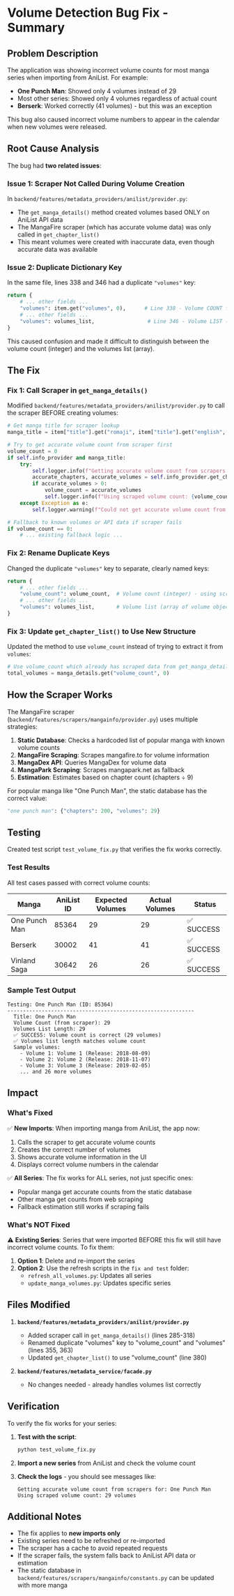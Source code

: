 # Volume Detection Bug Fix - Summary

## Problem Description

The application was showing incorrect volume counts for most manga series when importing from AniList. For example:
- **One Punch Man**: Showed only 4 volumes instead of 29
- Most other series: Showed only 4 volumes regardless of actual count
- **Berserk**: Worked correctly (41 volumes) - but this was an exception

This bug also caused incorrect volume numbers to appear in the calendar when new volumes were released.

## Root Cause Analysis

The bug had **two related issues**:

### Issue 1: Scraper Not Called During Volume Creation

In `backend/features/metadata_providers/anilist/provider.py`:
- The `get_manga_details()` method created volumes based ONLY on AniList API data
- The MangaFire scraper (which has accurate volume data) was only called in `get_chapter_list()`
- This meant volumes were created with inaccurate data, even though accurate data was available

### Issue 2: Duplicate Dictionary Key

In the same file, lines 338 and 346 had a duplicate `"volumes"` key:
```python
return {
    # ... other fields ...
    "volumes": item.get("volumes", 0),      # Line 338 - Volume COUNT from API
    # ... other fields ...
    "volumes": volumes_list,                 # Line 346 - Volume LIST (overwrites count!)
}
```

This caused confusion and made it difficult to distinguish between the volume count (integer) and the volumes list (array).

## The Fix

### Fix 1: Call Scraper in `get_manga_details()`

Modified `backend/features/metadata_providers/anilist/provider.py` to call the scraper BEFORE creating volumes:

```python
# Get manga title for scraper lookup
manga_title = item["title"].get("romaji", item["title"].get("english", ""))

# Try to get accurate volume count from scraper first
volume_count = 0
if self.info_provider and manga_title:
    try:
        self.logger.info(f"Getting accurate volume count from scrapers for: {manga_title}")
        accurate_chapters, accurate_volumes = self.info_provider.get_chapter_count(manga_title)
        if accurate_volumes > 0:
            volume_count = accurate_volumes
            self.logger.info(f"Using scraped volume count: {volume_count} volumes")
    except Exception as e:
        self.logger.warning(f"Could not get accurate volume count from scrapers: {e}")

# Fallback to known volumes or API data if scraper fails
if volume_count == 0:
    # ... existing fallback logic ...
```

### Fix 2: Rename Duplicate Keys

Changed the duplicate `"volumes"` key to separate, clearly named keys:

```python
return {
    # ... other fields ...
    "volume_count": volume_count,  # Volume count (integer) - using scraped data
    # ... other fields ...
    "volumes": volumes_list,       # Volume list (array of volume objects)
}
```

### Fix 3: Update `get_chapter_list()` to Use New Structure

Updated the method to use `volume_count` instead of trying to extract it from `volumes`:

```python
# Use volume_count which already has scraped data from get_manga_details()
total_volumes = manga_details.get("volume_count", 0)
```

## How the Scraper Works

The MangaFire scraper (`backend/features/scrapers/mangainfo/provider.py`) uses multiple strategies:

1. **Static Database**: Checks a hardcoded list of popular manga with known volume counts
2. **MangaFire Scraping**: Scrapes mangafire.to for volume information
3. **MangaDex API**: Queries MangaDex for volume data
4. **MangaPark Scraping**: Scrapes mangapark.net as fallback
5. **Estimation**: Estimates based on chapter count (chapters ÷ 9)

For popular manga like "One Punch Man", the static database has the correct value:
```python
"one punch man": {"chapters": 200, "volumes": 29}
```

## Testing

Created test script `test_volume_fix.py` that verifies the fix works correctly.

### Test Results

All test cases passed with correct volume counts:

| Manga | AniList ID | Expected Volumes | Actual Volumes | Status |
|-------|------------|------------------|----------------|--------|
| One Punch Man | 85364 | 29 | 29 | ✅ SUCCESS |
| Berserk | 30002 | 41 | 41 | ✅ SUCCESS |
| Vinland Saga | 30642 | 26 | 26 | ✅ SUCCESS |

### Sample Test Output

```
Testing: One Punch Man (ID: 85364)
------------------------------------------------------------
  Title: One Punch Man
  Volume Count (from scraper): 29
  Volumes List Length: 29
  ✅ SUCCESS: Volume count is correct (29 volumes)
  ✅ Volumes list length matches volume count
  Sample volumes:
    - Volume 1: Volume 1 (Release: 2018-08-09)
    - Volume 2: Volume 2 (Release: 2018-11-07)
    - Volume 3: Volume 3 (Release: 2019-02-05)
    ... and 26 more volumes
```

## Impact

### What's Fixed

✅ **New Imports**: When importing manga from AniList, the app now:
1. Calls the scraper to get accurate volume counts
2. Creates the correct number of volumes
3. Shows accurate volume information in the UI
4. Displays correct volume numbers in the calendar

✅ **All Series**: The fix works for ALL series, not just specific ones:
- Popular manga get accurate counts from the static database
- Other manga get counts from web scraping
- Fallback estimation still works if scraping fails

### What's NOT Fixed

⚠️ **Existing Series**: Series that were imported BEFORE this fix will still have incorrect volume counts. To fix them:

1. **Option 1**: Delete and re-import the series
2. **Option 2**: Use the refresh scripts in the `fix and test` folder:
   - `refresh_all_volumes.py`: Updates all series
   - `update_manga_volumes.py`: Updates specific series

## Files Modified

1. **`backend/features/metadata_providers/anilist/provider.py`**
   - Added scraper call in `get_manga_details()` (lines 285-318)
   - Renamed duplicate "volumes" key to "volume_count" and "volumes" (lines 355, 363)
   - Updated `get_chapter_list()` to use "volume_count" (line 380)

2. **`backend/features/metadata_service/facade.py`**
   - No changes needed - already handles volumes list correctly

## Verification

To verify the fix works for your series:

1. **Test with the script**:
   ```bash
   python test_volume_fix.py
   ```

2. **Import a new series** from AniList and check the volume count

3. **Check the logs** - you should see messages like:
   ```
   Getting accurate volume count from scrapers for: One Punch Man
   Using scraped volume count: 29 volumes
   ```

## Additional Notes

- The fix applies to **new imports only**
- Existing series need to be refreshed or re-imported
- The scraper has a cache to avoid repeated requests
- If the scraper fails, the system falls back to AniList API data or estimation
- The static database in `backend/features/scrapers/mangainfo/constants.py` can be updated with more manga

